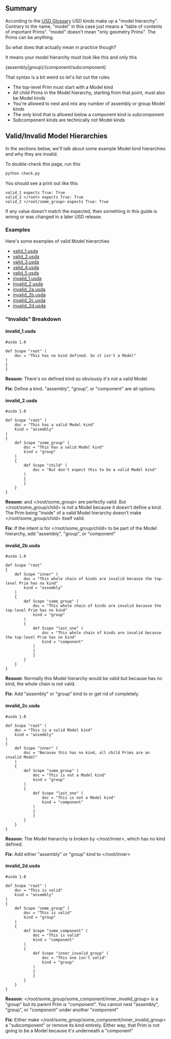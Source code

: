 ## Summary

According to the
[USD Glossary](https://graphics.pixar.com/usd/docs/USD-Glossary.html#USDGlossary-ModelHierarchy)
USD kinds make up a "model hierarchy". Contrary to the name, "model" in
this case just means a "table of contents of important Prims". "model"
doesn't mean "only geometry Prims". The Prims can be anything.

So what does that actually mean in practice though?

It means your model hierarchy must look like this and only this

{assembly|group}/{component/subcomponent}

That syntax is a bit weird so let's list out the rules

- The top-level Prim must start with a Model kind
- All child Prims in the Model hierarchy, starting from that point, must also be Model kinds
- You're allowed to nest and mix any number of assembly or group Model kinds
- The only kind that is allowed below a component kind is subcomponent
- Subcomponent kinds are technically not Model kinds


## Valid/Invalid Model Hierarchies

In the sections below, we'll talk about some example Model kind hierarchies and why they are invalid.

To double-check this page, run this

```sh
python check.py
```

You should see a print out like this

```
valid_1 expects True: True
valid_2 </root> expects True: True
valid_2 </root/some_group> expects True: True
```

If any value doesn't match the expected, then something in this guide is
wrong or was changed in a later USD release.


### Examples

Here's some examples of valid Model hierarchies

- [valid_1.usda](valid_1.usda)
- [valid_2.usda](valid_2.usda)
- [valid_3.usda](valid_3.usda)
- [valid_4.usda](valid_4.usda)
- [valid_5.usda](valid_5.usda)
- [invalid_1.usda](invalid_1.usda)
- [invalid_2.usda](invalid_2.usda)
- [invalid_2a.usda](invalid_2a.usda)
- [invalid_2b.usda](invalid_2b.usda)
- [invalid_2c.usda](invalid_2c.usda)
- [invalid_2d.usda](invalid_2d.usda)


### "Invalids" Breakdown
#### invalid_1.usda

```usda
#usda 1.0

def Scope "root" (
    doc = "This has no kind defined. So it isn't a Model"
)
{
}
```

**Reason**: There's no defined kind so obviously it's not a valid Model

**Fix**: Define a kind. "assembly", "group", or "component" are all options.


#### invalid_2.usda

```usda
#usda 1.0

def Scope "root" (
    doc = "This has a valid Model kind"
    kind = "assembly"
)
{
    def Scope "some_group" (
        doc = "This has a valid Model kind"
        kind = "group"
    )
    {
        def Scope "child" (
            doc = "But don't expect this to be a valid Model kind"
        )
        {
        }
    }
}

```

**Reason**: </root> and </root/some_group> are perfectly valid. But
</root/some_group/child> is not a Model because it doesn't define a
kind. The Prim being "inside" of a valid Model hierarchy doesn't make
</root/some_group/child> itself valid.

**Fix**: If the intent is for </root/some_group/child> to be part of the
Model hierarchy, add "assembly", "group", or "component"


#### invalid_2b.usda

```usda
#usda 1.0

def Scope "root"
{
    def Scope "inner" (
        doc = "This whole chain of kinds are invalid because the top-level Prim has no kind"
        kind = "assembly"
    )
    {
        def Scope "some_group" (
            doc = "This whole chain of kinds are invalid because the top-level Prim has no kind"
            kind = "group"
        )
        {
            def Scope "last_one" (
                doc = "This whole chain of kinds are invalid because the top-level Prim has no kind"
                kind = "component"
            )
            {
            }
        }
    }
}
```

**Reason**: Normally this Model hierarchy would be valid but because </root> has no kind, the whole chain is not valid.

**Fix**: Add "assembly" or "group" kind to </root> or get rid of </root> completely.

#### invalid_2c.usda

```usda
#usda 1.0

def Scope "root" (
    doc = "This is a valid Model kind"
    kind = "assembly"
)
{
    def Scope "inner" (
        doc = "Because this has no kind, all child Prims are an invalid Model"
    )
    {
        def Scope "some_group" (
            doc = "This is not a Model kind"
            kind = "group"
        )
        {
            def Scope "last_one" (
                doc = "This is not a Model kind"
                kind = "component"
            )
            {
            }
        }
    }
}
```

**Reason**: The Model hierarchy is broken by </root/inner>, which has no kind defined.

**Fix**: Add either "assembly" or "group" kind to </root/inner>


#### invalid_2d.usda

```usda
#usda 1.0

def Scope "root" (
    doc = "This is valid"
    kind = "assembly"
)
{
    def Scope "some_group" (
        doc = "This is valid"
        kind = "group"
    )
    {
        def Scope "some_component" (
            doc = "This is valid"
            kind = "component"
        )
        {
            def Scope "inner_invalid_group" (
                doc = "This one isn't valid"
                kind = "group"
            )
            {
            }
        }
    }
}
```

**Reason**: </root/some_group/some_component/inner_invalid_group> is a
"group" but its parent Prim is "component". You cannot nest "assembly",
"group", or "component" under another "component"

**Fix**: Either make
</root/some_group/some_component/inner_invalid_group> a "subcomponent"
or remove its kind entirely. Either way, that Prim is not going to be a
Model because it's underneath a "component"
